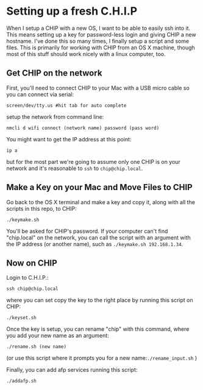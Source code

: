 # Setting up a fresh C.H.I.P

When I setup a CHIP with a new OS, I want to be able to easily ssh into it. This means setting up a key for password-less login and giving CHIP a new hostname. I've done this so many times, I finally setup a script and some files.
This is primarily for working with CHIP from an OS X machine, though most of this stuff should work nicely with a linux computer, too.

## Get CHIP on the network
First, you'll need to connect CHIP to your Mac with a USB micro cable so you can connect via serial:

```
screen/dev/tty.us #hit tab for auto complete
```
setup the network from command line:
```
nmcli d wifi connect (network name) password (pass word)
```
You might want to get the IP address at this point:
```
ip a
```
but for the most part we're going to assume only one CHIP is on your network and it's reasonable to `ssh` to `chip@chip.local`.

## Make a Key on your Mac and Move Files to CHIP

Go back to the OS X terminal and make a key and copy it, along with all the scripts in this repo, to CHIP:
```
./keymake.sh
```
You'll be asked for CHIP's password. If your computer can't find "chip.local" on the network, you can call the script with an argument with the IP address (or another name), such as `./keymake.sh 192.168.1.34`.

## Now on CHIP

Login to C.H.I.P.:
```
ssh chip@chip.local
```
where you can set copy the key to the right place by running this script on CHIP:
```
./keyset.sh
```
Once the key is setup, you can rename "chip" with this command, where you add your new name as an argument:
```
./rename.sh (new name)
```
(or use this script where it prompts you for a new name:`./rename_input.sh` )

Finally, you can add afp services running this script:
```
./addafp.sh
```


